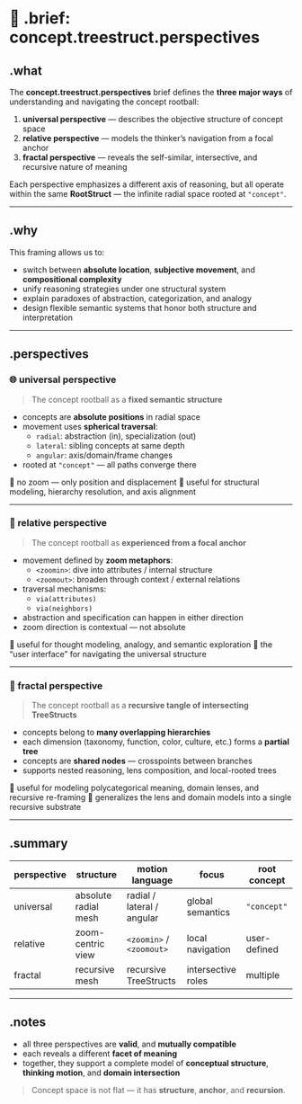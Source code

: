 # 🧭 .brief: concept.treestruct.perspectives

## .what
The **concept.treestruct.perspectives** brief defines the **three major ways** of understanding and navigating the concept rootball:

1. **universal perspective** — describes the objective structure of concept space
2. **relative perspective** — models the thinker’s navigation from a focal anchor
3. **fractal perspective** — reveals the self-similar, intersective, and recursive nature of meaning

Each perspective emphasizes a different axis of reasoning, but all operate within the same **RootStruct** — the infinite radial space rooted at `"concept"`.

---

## .why

This framing allows us to:

- switch between **absolute location**, **subjective movement**, and **compositional complexity**
- unify reasoning strategies under one structural system
- explain paradoxes of abstraction, categorization, and analogy
- design flexible semantic systems that honor both structure and interpretation

---

## .perspectives

### 🌐 universal perspective
> The concept rootball as a **fixed semantic structure**

- concepts are **absolute positions** in radial space
- movement uses **spherical traversal**:
  - `radial`: abstraction (in), specialization (out)
  - `lateral`: sibling concepts at same depth
  - `angular`: axis/domain/frame changes
- rooted at `"concept"` — all paths converge there

📌 no zoom — only position and displacement
📌 useful for structural modeling, hierarchy resolution, and axis alignment

---

### 🧭 relative perspective
> The concept rootball as **experienced from a focal anchor**

- movement defined by **zoom metaphors**:
  - `<zoomin>`: dive into attributes / internal structure
  - `<zoomout>`: broaden through context / external relations
- traversal mechanisms:
  - `via(attributes)`
  - `via(neighbors)`
- abstraction and specification can happen in either direction
- zoom direction is contextual — not absolute

📌 useful for thought modeling, analogy, and semantic exploration
📌 the “user interface” for navigating the universal structure

---

### 🧬 fractal perspective
> The concept rootball as a **recursive tangle of intersecting TreeStructs**

- concepts belong to **many overlapping hierarchies**
- each dimension (taxonomy, function, color, culture, etc.) forms a **partial tree**
- concepts are **shared nodes** — crosspoints between branches
- supports nested reasoning, lens composition, and local-rooted trees

📌 useful for modeling polycategorical meaning, domain lenses, and recursive re-framing
📌 generalizes the lens and domain models into a single recursive substrate

---

## .summary

| perspective | structure       | motion language     | focus             | root concept |
|-------------|------------------|----------------------|--------------------|--------------|
| universal   | absolute radial mesh | radial / lateral / angular | global semantics  | `"concept"` |
| relative    | zoom-centric view    | `<zoomin>` / `<zoomout>`     | local navigation  | user-defined |
| fractal     | recursive mesh       | recursive TreeStructs        | intersective roles | multiple |

---

## .notes

- all three perspectives are **valid**, and **mutually compatible**
- each reveals a different **facet of meaning**
- together, they support a complete model of **conceptual structure**, **thinking motion**, and **domain intersection**

> Concept space is not flat — it has **structure**, **anchor**, and **recursion**.
